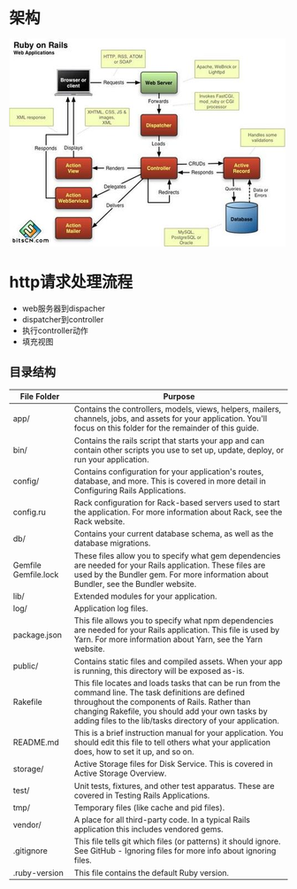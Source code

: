 # 架构
![avatar](/archtecture.jpeg)

# http请求处理流程
- web服务器到dispacher
- dispatcher到controller
- 执行controller动作
- 填充视图

## 目录结构
|File Folder | Purpose |
| --- | ------- |
| app/	| Contains the controllers, models, views, helpers, mailers, channels, jobs, and assets for your application. You'll focus on this folder for the remainder of this guide.|
|bin/	| Contains the rails script that starts your app and can contain other scripts you use to set up, update, deploy, or run your application. |
| config/	| Contains configuration for your application's routes, database, and more. This is covered in more detail in Configuring Rails Applications.|
| config.ru	| Rack configuration for Rack-based servers used to start the application. For more information about Rack, see the Rack website. |
| db/	| Contains your current database schema, as well as the database migrations. |
| Gemfile Gemfile.lock	| These files allow you to specify what gem dependencies are needed for your Rails application. These files are used by the Bundler gem. For more information about Bundler, see the Bundler website. |
| lib/	| Extended modules for your application. |
| log/	| Application log files. |
| package.json	| This file allows you to specify what npm dependencies are needed for your Rails application. This file is used by Yarn. For more information about Yarn, see the Yarn website. |
| public/	| Contains static files and compiled assets. When your app is running, this directory will be exposed as-is. |
| Rakefile	| This file locates and loads tasks that can be run from the command line. The task definitions are defined throughout the components of Rails. Rather than changing Rakefile, you should add your own tasks by adding files to the lib/tasks directory of your application. |
| README.md	| This is a brief instruction manual for your application. You should edit this file to tell others what your application does, how to set it up, and so on. |
| storage/	| Active Storage files for Disk Service. This is covered in Active Storage Overview. |
| test/	| Unit tests, fixtures, and other test apparatus. These are covered in Testing Rails Applications. |
| tmp/	| Temporary files (like cache and pid files). |
| vendor/	| A place for all third-party code. In a typical Rails application this includes vendored gems. |
| .gitignore	| This file tells git which files (or patterns) it should ignore. See GitHub - Ignoring files for more info about ignoring files. |
| .ruby-version	| This file contains the default Ruby version. |
